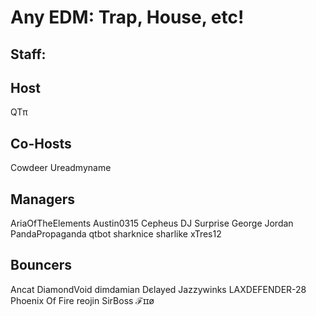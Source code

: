 Any EDM: Trap, House, etc!
===========================

Staff:
------

Host
----
QTπ

Co-Hosts
--------
Cowdeer
Ureadmyname

Managers
--------
AriaOfTheElements
Austin0315
Cepheus
DJ Surprise
George Jordan
PandaPropaganda
qtbot
sharknice
sharlike
xTres12

Bouncers
--------
Ancat
DiamondVoid
dimdamian
Dєlayed
Jazzywinks
LAXDEFENDER-28
Phoenix Of Fire
reojin
SirBoss
ℱɪɪø
